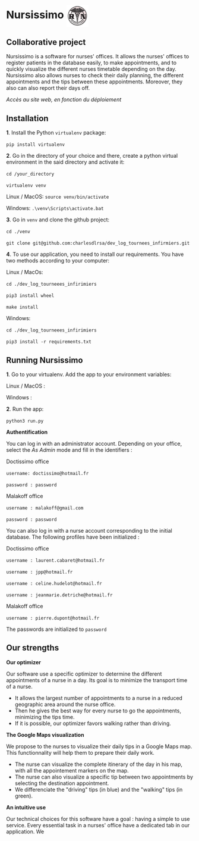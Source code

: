 # Nursissimo   <img src="dev_log/static/nurse_logo.png" width=60 align=center />

## Collaborative project

Nursissimo is a software for nurses' offices. It allows the nurses' offices to register patients in the database easily,
to make appointments, and to quickly visualize the different nurses timetable depending on the day. Nursissimo also 
allows nurses to check their daily planning, the different appointments and the tips between these appointments. Moreover,
they also can also report their days off.

*Accès au site web, en fonction du déploiement*


## Installation

**1**. Install the Python `virtualenv` package:

`pip install virtualenv`

**2**. Go in the directory of your choice and there, create a python virtual environment in the said 
directory and activate it:

`cd /your_directory`

`virtualenv venv`

Linux / MacOS: `source venv/bin/activate`

Windows: `.\venv\Scripts\activate.bat`

**3**. Go in `venv` and clone the github project:

`cd ./venv`

`git clone git@github.com:charlesdlrsa/dev_log_tournees_infirmiers.git`

**4**. To use our application, you need to install our requirements. You have two methods according to your computer:

Linux / MacOs:

`cd ./dev_log_tourneees_infirimiers`

`pip3 install wheel`

`make install`

Windows:

`cd ./dev_log_tourneees_infirimiers`

`pip3 install -r requirements.txt`

## Running Nursissimo


**1**. Go to your virtualenv. Add the app to your environment variables:

Linux / MacOS : 

Windows : 

**2**. Run the app:

`python3 run.py`

**Authentification**

You can log in with an administrator account. Depending on your office, select the *As Admin* mode and fill in the identifiers : 

Doctissimo office

`username: doctissimo@hotmail.fr`

`password : password`

Malakoff office

`username : malakoff@gmail.com`

`password : password`

You can also log in with a nurse account corresponding to the initial database. The following profiles have been initialized :

Doctissimo office

`username : laurent.cabaret@hotmail.fr`

`username : jpp@hotmail.fr`

`username : celine.hudelot@hotmail.fr`

`username : jeanmarie.detriche@hotmail.fr`

Malakoff office

`username : pierre.dupont@hotmail.fr`

The passwords are initialized to `password`



## Our strengths

**Our optimizer**

Our software use a specific optimizer to determine the different appointments of a nurse in a day. Its goal is to minimize
the transport time of a nurse. 
- It allows the largest number of appointments to a nurse in a reduced geographic area around
the nurse office. 
- Then he gives the best way for every nurse to go the appointments, minimizing the tips time. 
- If it is possible, our optimizer favors walking rather than driving.

**The Google Maps visualization**

We propose to the nurses to visualize their daily tips in a Google Maps map. This functionnality will help them to prepare their daily work.
- The nurse can visualize the complete itinerary of the day in his map, with all the appointement markers on the map.
- The nurse can also visualize a specific tip between two appointments by selecting the destination appointment.
- We differenciate the "driving" tips (in blue) and the "walking" tips (in green).

**An intuitive use**

Our technical choices for this software have a goal : having a simple to use service. Every essential task in a nurses' office have a dedicated tab in our application. We
 
